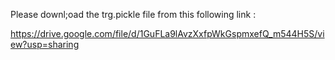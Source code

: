 Please downl;oad the trg.pickle file from this following link : 

https://drive.google.com/file/d/1GuFLa9lAvzXxfpWkGspmxefQ_m544H5S/view?usp=sharing